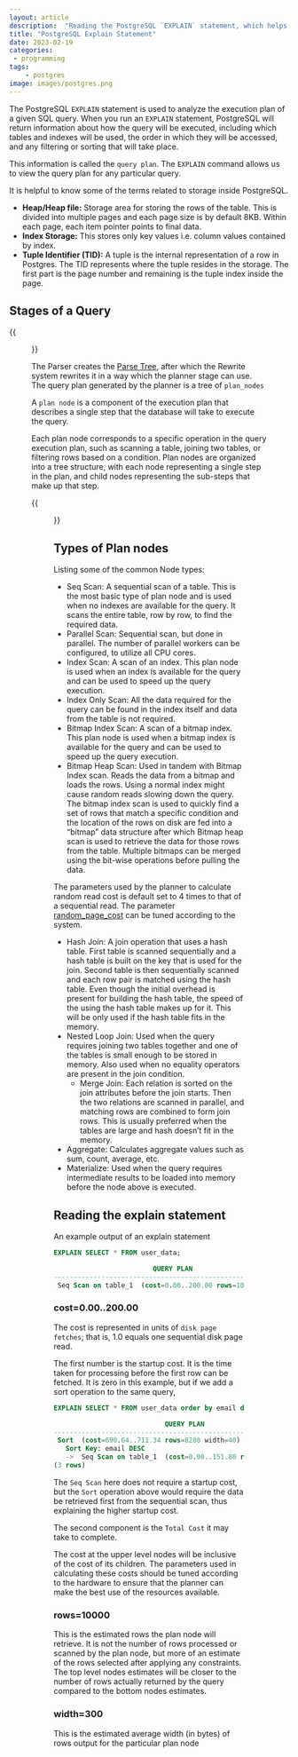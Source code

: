 ```yaml
---
layout: article
description:  "Reading the PostgreSQL `EXPLAIN` statement, which helps in analyzing the execution plan of a given query."
title: "PostgreSQL Explain Statement"
date: 2023-02-19
categories:
 - programming
tags: 
    - postgres
image: images/postgres.png
---
```


The PostgreSQL `EXPLAIN` statement is used to analyze the execution plan of a given SQL query. When you run an `EXPLAIN` statement, PostgreSQL will return information about how the query will be executed, including which tables and indexes will be used, the order 
in which they will be accessed, and any filtering or sorting that will take place.

This information is called the `query plan`. The `EXPLAIN` command allows us to view the query plan for any particular query.

It is helpful to know some of the terms related to storage inside PostgreSQL.

- **Heap/Heap file:** Storage area for storing the rows of the table. This is divided
into multiple pages and each page size is by default 8KB. Within each page, each item pointer points to final data.
- **Index Storage:** This stores only key values i.e. column values contained by
index.
- **Tuple Identifier (TID):**  A tuple is the internal representation of a row in Postgres. The TID represents where the tuple resides in the storage. The first part is the page number and remaining is the tuple index inside the page.

## Stages of a Query

{{<figure src="images/POSTGRES_QUERY_STAGES.png" width="90%">}}

The Parser creates the [Parse Tree](https://www.postgresql.org/docs/current/parser-stage.html), after which the Rewrite system rewrites it in a way which the planner stage can use. The query plan generated by the planner is a tree of `plan_nodes` 

A `plan node` is a component of the execution plan that describes a single step that the database will take to execute the query.

Each plan node corresponds to a specific operation in the query execution plan, such as scanning a table, joining two tables, or filtering rows based on a condition. Plan nodes are organized into a tree structure, with each node representing a single step in the plan, and child nodes representing the sub-steps that make up that step.

{{<figure src="images/POSTGRES_QUERY_STAGES(2).png" width="90%">}}

## Types of Plan nodes

Listing some of the common Node types:

- Seq Scan: A sequential scan of a table. This is the most basic type of plan node and is used when no indexes are available for the query. It scans the entire table, row by row, to find the required data.
- Parallel Scan: Sequential scan, but done in parallel. The number of parallel workers can be configured, to utilize all CPU cores.
- Index Scan: A scan of an index. This plan node is used when an index is available for the query and can be used to speed up the query execution.
- Index Only Scan: All the data required for the query can be found in the index itself and data from the table is not required.
- Bitmap Index Scan: A scan of a bitmap index. This plan node is used when a bitmap index is available for the query and can be used to speed up the query execution.
- Bitmap Heap Scan: Used in tandem with Bitmap Index scan. Reads the data from a bitmap and loads the rows. Using a normal index might cause random reads slowing down the query. The bitmap index scan is used to quickly find a set of rows that match a specific condition and the location of the rows on disk are fed into a “bitmap” data structure after which Bitmap heap scan is used to retrieve the data for those rows from the table. Multiple bitmaps can be merged using the bit-wise operations before pulling the data.

The parameters used by the planner to calculate random read cost is default set to 4 times to that of a sequential read. The parameter [random_page_cost]([https://postgresqlco.nf/doc/en/param/random_page_cost/](https://postgresqlco.nf/doc/en/param/random_page_cost/)) can be tuned according to the system.

- Hash Join: A join operation that uses a hash table. First table is scanned sequentially and a hash table is built on the key that is used for the join. Second table is then sequentially scanned and each row pair is matched using the hash table. Even though the initial overhead is present for building the hash table, the speed of the using the hash table makes up for it. This will be only used if the hash table fits in the memory.
- Nested Loop Join: Used when the query requires joining two tables together and one of the tables is small enough to be stored in memory. Also used when no equality operators are present in the join condition.
    - Merge Join: Each relation is sorted on the join attributes before the join starts. Then the two relations are scanned in parallel, and matching rows are combined to form join rows. This is usually preferred when the tables are large and hash doesn’t fit in the memory.
- Aggregate: Calculates aggregate values such as sum, count, average, etc.
- Materialize: Used when the query requires intermediate results to be loaded into memory before the node above is executed.

## Reading the explain statement

An example output of an explain statement

```sql
EXPLAIN SELECT * FROM user_data;

                         QUERY PLAN
-------------------------------------------------------------
 Seq Scan on table_1  (cost=0.00..200.00 rows=10000 width=300)
```

### cost=0.00..200.00

The cost is represented in units of `disk page fetches`; that is, 1.0 equals one sequential disk page read.

The first number is the startup cost. It is the time taken for processing before the first row can be fetched. It is zero in this example, but if we add a sort operation to the same query, 

```sql
EXPLAIN SELECT * FROM user_data order by email desc;

                            QUERY PLAN                             
-------------------------------------------------------------------
 Sort  (cost=690.64..711.34 rows=8280 width=40)
   Sort Key: email DESC
   ->  Seq Scan on table_1  (cost=0.00..151.80 rows=8280 width=40)
(3 rows)
```

The `Seq Scan` here does not require a startup cost, but the `Sort` operation above would require the data be retrieved first from the sequential scan, thus explaining the higher startup cost.

 The second component is the `Total Cost` it may take to complete.

The cost at the upper level nodes will be inclusive of the cost of its children. The parameters used in calculating these costs should be tuned according to the hardware to ensure that the planner can make the best use of the resources available.

### rows=10000

This is the estimated rows the plan node will retrieve. It is not the number of rows processed or scanned by the plan node, but more of an estimate of the rows selected after applying any constraints. The top level nodes estimates will be closer to the number of rows actually returned by the query compared to the bottom nodes estimates.

### width=300

This is the estimated average width (in bytes) of rows output for the particular plan node
